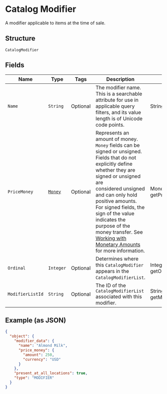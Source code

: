 
# Catalog Modifier

A modifier applicable to items at the time of sale.

## Structure

`CatalogModifier`

## Fields

| Name | Type | Tags | Description | Getter |
|  --- | --- | --- | --- | --- |
| `Name` | `String` | Optional | The modifier name.  This is a searchable attribute for use in applicable query filters, and its value length is of Unicode code points. | String getName() |
| `PriceMoney` | [`Money`](/doc/models/money.md) | Optional | Represents an amount of money. `Money` fields can be signed or unsigned.<br>Fields that do not explicitly define whether they are signed or unsigned are<br>considered unsigned and can only hold positive amounts. For signed fields, the<br>sign of the value indicates the purpose of the money transfer. See<br>[Working with Monetary Amounts](https://developer.squareup.com/docs/build-basics/working-with-monetary-amounts)<br>for more information. | Money getPriceMoney() |
| `Ordinal` | `Integer` | Optional | Determines where this `CatalogModifier` appears in the `CatalogModifierList`. | Integer getOrdinal() |
| `ModifierListId` | `String` | Optional | The ID of the `CatalogModifierList` associated with this modifier. | String getModifierListId() |

## Example (as JSON)

```json
{
  "object": {
    "modifier_data": {
      "name": "Almond Milk",
      "price_money": {
        "amount": 250,
        "currency": "USD"
      }
    },
    "present_at_all_locations": true,
    "type": "MODIFIER"
  }
}
```

